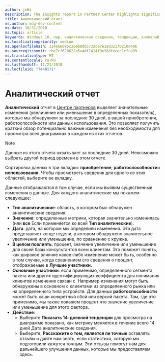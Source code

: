 ```yaml
---
author: jnHs
Description: The Insights report in Partner Center highlights significant changes about your apps.
title: Аналитический отчет
ms.author: wdg-dev-content
ms.date: 10/31/2018
ms.topic: article
keywords: Windows 10, uwp, аналитические сведения, тенденции, аномалий, аномалии, изменения данных
ms.localizationpriority: medium
ms.openlocfilehash: 324666095c26eb8d05732ce7e1ad3217b210d406
ms.sourcegitcommit: cbe7cf620622a5e4df7414f9e38dfecec1cfca99
ms.translationtype: MT
ms.contentlocale: ru-RU
ms.lasthandoff: 11/21/2018
ms.locfileid: "7440171"
---
```

# <a name="insights-report"></a>Аналитический отчет


**Аналитический** отчет в [Центре партнеров](https://partner.microsoft.com/dashboard) выделяет значительные изменения (увеличение или уменьшение в определенных показатель), которые мы обнаружили за последние 30 дней, в вашей приобретения, работоспособности или данных использования. Это позволяет получить краткий обзор потенциально важные изменения без необходимости для просмотра всех диаграммах в каждом из этих отчетов.

> [!NOTE]
> Данные из этого отчета охватывает за последние 30 дней. Невозможно выбрать другой период времени в этом отчете.

Сортировка данных в три вкладки: **приобретение**, **работоспособности**и **использования**. Чтобы просмотреть сведения для одного из этих областей, выберите ее вкладку.

Данные отображаются в том случае, если мы выявим существенные изменения в данные. Для каждого аналитические мы покажем следующее:
- **Тип аналитические**: область, в котором был обнаружен аналитические сведения.
- **Значение**: определенные метрики, которая значительно изменилась (или **все** Если применяется ко всей **Тип аналитические**).
- **Дата**: дата, на котором мы определили изменения. Эта дата представляет конце недели, в котором обнаружено значительное увеличение или уменьшение, по сравнению с кружка.
- **В целом повлиять**: процент, значение увеличение или уменьшение для своей базы консультантов всем клиентам. Это поможет понять, как широкое влияние какое-либо изменение может быть, особенно в том случае, когда сравнением его сведения о процент, отображаемые в **Лучшие участники.**
- **Основные участники**: если применимо, определенного сегмента, пакета или других идентифицирующих коэффициента для понимания клиентов изменение связан с. Например изменения могут быть обнаружены в основном с клиентами из определенного рынка или на определенного типа устройств. Для данных **работоспособности** может быть хэши конкретный сбой или версий пакета. Там, где это применимо, мы также покажем процент что значение увеличение или уменьшение для этого фактора.
- **Действие**:
   - Выберите **Показать 14-дневной тенденции** для просмотра на диаграмме показано, как метрику меняется в течение всего 14 дней Дата аналитические сведения.
   - Выберите, **Расскажите о том, является ли точные** оставлять отзывы и дайте нам знать, если статистика, которую мы подготовили кажутся точным. Эти отзывы помогут нам для дальнейшего улучшения данных, которые мы предоставляем здесь. 

